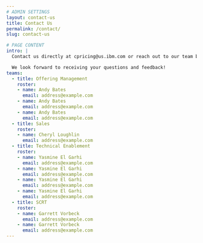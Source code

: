 ```yaml
---
# ADMIN SETTINGS
layout: contact-us
title: Contact Us
permalink: /contact/
slug: contact-us

# PAGE CONTENT
intro: |
  Contact us directly at cpricing@us.ibm.com or reach out to our team below.

  We look forward to receiving your questions and feedback!
teams:
  - title: Offering Management
    roster:
    - name: Andy Bates
      email: address@example.com
    - name: Andy Bates
      email: address@example.com
    - name: Andy Bates
      email: address@example.com
  - title: Sales
    roster:
    - name: Cheryl Loughlin
      email: address@example.com
  - title: Technical Enablement
    roster:
    - name: Yasmine El Garhi
      email: address@example.com
    - name: Yasmine El Garhi
      email: address@example.com
    - name: Yasmine El Garhi
      email: address@example.com
    - name: Yasmine El Garhi
      email: address@example.com
  - title: SCRT
    roster:
    - name: Garrett Vorbeck
      email: address@example.com
    - name: Garrett Vorbeck
      email: address@example.com
---
```

